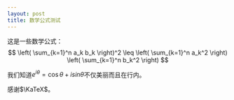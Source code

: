 ```yaml
---
layout: post
title: 数学公式测试
---
```


这是一些数学公式：
$$
\left( \sum_{k=1}^n a_k b_k \right)^2 \leq \left( \sum_{k=1}^n a_k^2 \right) \left( \sum_{k=1}^n b_k^2 \right)
$$

我们知道$e^{i\theta}=\cos\theta+isin\theta$不仅美丽而且在行内。

感谢$\KaTeX$。
